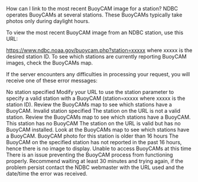 How can I link to the most recent BuoyCAM image for a station?
NDBC operates BuoyCAMs at several stations. These BuoyCAMs typically take photos only during daylight hours.

To view the most recent BuoyCAM image from an NDBC station, use this URL:

https://www.ndbc.noaa.gov/buoycam.php?station=xxxxx
where xxxxx is the desired station ID. To see which stations are currently reporting BuoyCAM images, check the BuoyCAMs map.

If the server encounters any difficulties in processing your request, you will receive one of these error messages:

No station specified
Modify your URL to use the station parameter to specify a valid station with a BuoyCAM (station=xxxxx where xxxxx is the station ID). Review the BuoyCAMs map to see which stations have a BuoyCAM.
Invalid station specified
The station on the URL is not a valid station. Review the BuoyCAMs map to see which stations have a BuoyCAM.
This station has no BuoyCAM
The station on the URL is valid but has no BuoyCAM installed. Look at the BuoyCAMs map to see which stations have a BuoyCAM.
BuoyCAM photo for this station is older than 16 hours
The BuoyCAM on the specified station has not reported in the past 16 hours, hence there is no image to display.
Unable to access BuoyCAMs at this time
There is an issue preventing the BuoyCAM process from functioning properly. Recommend waiting at least 30 minutes and trying again, if the problem persist contact the NDBC webmaster with the URL used and the date/time the error was received.